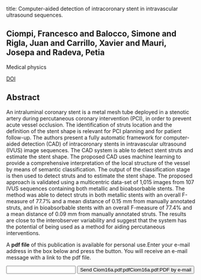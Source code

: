 title: Computer-aided detection of intracoronary stent in intravascular ultrasound sequences.

## Ciompi, Francesco and Balocco, Simone and Rigla, Juan and Carrillo, Xavier and Mauri, Josepa and Radeva, Petia
Medical physics

<a href="https://doi.org/10.1118/1.4962927">DOI</a>

## Abstract
An intraluminal coronary stent is a metal mesh tube deployed in a stenotic artery during percutaneous coronary intervention (PCI), in order to prevent acute vessel occlusion. The identification of struts location and the definition of the stent shape is relevant for PCI planning and for patient follow-up. The authors present a fully automatic framework for computer-aided detection (CAD) of intracoronary stents in intravascular ultrasound (IVUS) image sequences. The CAD system is able to detect stent struts and estimate the stent shape. The proposed CAD uses machine learning to provide a comprehensive interpretation of the local structure of the vessel by means of semantic classification. The output of the classification stage is then used to detect struts and to estimate the stent shape. The proposed approach is validated using a multicentric data-set of 1,015 images from 107 IVUS sequences containing both metallic and bioabsorbable stents. The method was able to detect struts in both metallic stents with an overall F-measure of 77.7% and a mean distance of 0.15 mm from manually annotated struts, and in bioabsorbable stents with an overall F-measure of 77.4% and a mean distance of 0.09 mm from manually annotated struts. The results are close to the interobserver variability and suggest that the system has the potential of being used as a method for aiding percutaneous interventions.

A <b>pdf file</b> of this publication is available for personal use.Enter your e-mail address in the box below and press the button. You will receive an e-mail message with a link to the pdf file.
<form action="sender.php">  <input type="text" name="email">  <input type="submit" value="Send Ciom16a.pdf:pdfCiom16a.pdf:PDF by e-mail"></form>